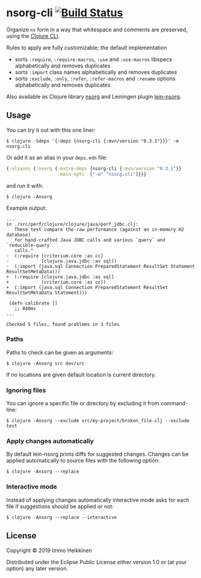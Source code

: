# nsorg-cli [![Build Status](https://travis-ci.org/immoh/nsorg-cli.svg?branch=master)](https://travis-ci.org/immoh/nsorg-cli)

Organize `ns` form in a way that whitespace and comments are preserved, using the [Clojure CLI](https://clojure.org/guides/deps_and_cli).

Rules to apply are fully customizable; the default implementation

* sorts `:require`, `:require-macros`, `:use` and `:use-macros` libspecs alphabetically and removes duplicates
* sorts `:import` class names alphabetically and removes duplicates
* sorts `:exclude`, `:only`, `:refer`, `:refer-macros` and `:rename` options alphabetically and removes duplicates

Also available as Clojure library [nsorg](https://github.com/immoh/nsorg) 
and Leiningen plugin [lein-nsorg](https://github.com/immoh/lein-nsorg).


## Usage

You can try it out with this one liner:

```
$ clojure -Sdeps '{:deps {nsorg-cli {:mvn/version "0.3.1"}}}' -m nsorg.cli
```


Or add it as an alias in your `deps.edn` file:

```clj
{:aliases {:nsorg {:extra-deps {nsorg-cli {:mvn/version "0.3.1"}}
                   :main-opts  ["-m" "nsorg.cli"]}}}
```
and run it with:

```
$ clojure -Ansorg
```


Example output:
```
...
in ./src/perf/clojure/clojure/java/perf_jdbc.clj:
   These test compare the raw performance (against an in-memory H2 database)
   for hand-crafted Java JDBC calls and various `query` and `reducible-query`
   calls."
-  (:require [criterium.core :as cc]
-            [clojure.java.jdbc :as sql])
-  (:import (java.sql Connection PreparedStatement ResultSet Statement ResultSetMetaData)))
+  (:require [clojure.java.jdbc :as sql]
+            [criterium.core :as cc])
+  (:import (java.sql Connection PreparedStatement ResultSet ResultSetMetaData Statement)))

 (defn calibrate []
   ;; 840ms
...

Checked 5 files, found problems in 3 files
```

### Paths

Paths to check can be given as arguments:

```
$ clojure -Ansorg src dev/src
```

If no locations are given default location is current directory.

### Ignoring files

You can ignore a specific file or directory by excluding it from command-line:

```
$ clojure -Ansorg --exclude src/my-project/broken_file.clj --exclude test
```

### Apply changes automatically

By default lein-nsorg prints diffs for suggested changes. Changes can be applied automatically to source files with the
following option:

```
$ clojure -Ansorg --replace
```

### Interactive mode

Instead of applying changes automatically interactive mode asks for each file if suggestions should be applied or not:

```
$ clojure -Ansorg --replace --interactive
```

## License

Copyright © 2019 Immo Heikkinen

Distributed under the Eclipse Public License either version 1.0 or (at your option) any later version.
